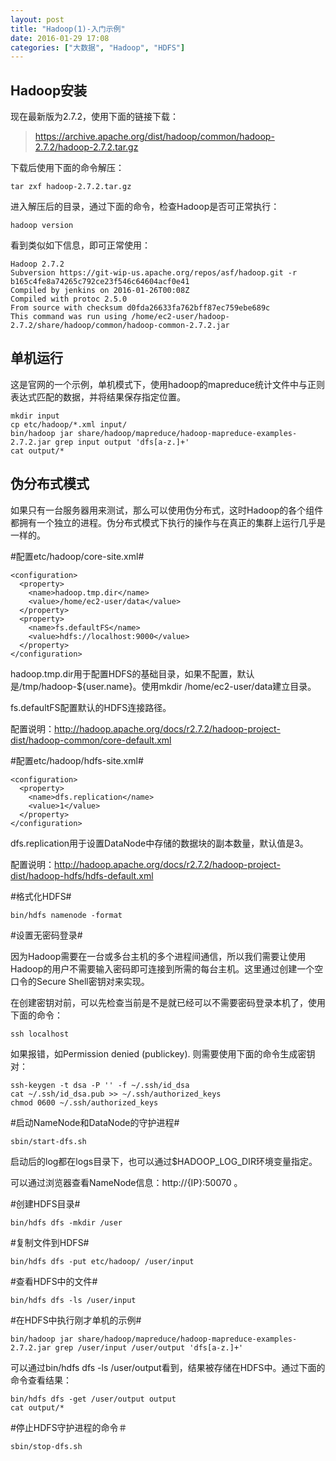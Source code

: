 ```yaml
---
layout: post
title: "Hadoop(1)-入门示例"
date: 2016-01-29 17:08
categories: ["大数据", "Hadoop", "HDFS"]
---
```


Hadoop安装
-------------------------

现在最新版为2.7.2，使用下面的链接下载：

> https://archive.apache.org/dist/hadoop/common/hadoop-2.7.2/hadoop-2.7.2.tar.gz

下载后使用下面的命令解压：

    tar zxf hadoop-2.7.2.tar.gz

进入解压后的目录，通过下面的命令，检查Hadoop是否可正常执行：

    hadoop version

看到类似如下信息，即可正常使用：

    Hadoop 2.7.2
    Subversion https://git-wip-us.apache.org/repos/asf/hadoop.git -r b165c4fe8a74265c792ce23f546c64604acf0e41
    Compiled by jenkins on 2016-01-26T00:08Z
    Compiled with protoc 2.5.0
    From source with checksum d0fda26633fa762bff87ec759ebe689c
    This command was run using /home/ec2-user/hadoop-2.7.2/share/hadoop/common/hadoop-common-2.7.2.jar

单机运行
--------------------------

这是官网的一个示例，单机模式下，使用hadoop的mapreduce统计文件中与正则表达式匹配的数据，并将结果保存指定位置。

    mkdir input
    cp etc/hadoop/*.xml input/
    bin/hadoop jar share/hadoop/mapreduce/hadoop-mapreduce-examples-2.7.2.jar grep input output 'dfs[a-z.]+'
    cat output/*

伪分布式模式
--------------------------

如果只有一台服务器用来测试，那么可以使用伪分布式，这时Hadoop的各个组件都拥有一个独立的进程。伪分布式模式下执行的操作与在真正的集群上运行几乎是一样的。

#配置etc/hadoop/core-site.xml#

    <configuration>
      <property>
        <name>hadoop.tmp.dir</name>
        <value>/home/ec2-user/data</value>
      </property>
      <property>
        <name>fs.defaultFS</name>
        <value>hdfs://localhost:9000</value>
      </property>
    </configuration>

hadoop.tmp.dir用于配置HDFS的基础目录，如果不配置，默认是/tmp/hadoop-${user.name}。使用mkdir /home/ec2-user/data建立目录。

fs.defaultFS配置默认的HDFS连接路径。

配置说明：http://hadoop.apache.org/docs/r2.7.2/hadoop-project-dist/hadoop-common/core-default.xml

#配置etc/hadoop/hdfs-site.xml#

    <configuration>
      <property>
        <name>dfs.replication</name>
        <value>1</value>
      </property>
    </configuration>

dfs.replication用于设置DataNode中存储的数据块的副本数量，默认值是3。

配置说明：http://hadoop.apache.org/docs/r2.7.2/hadoop-project-dist/hadoop-hdfs/hdfs-default.xml

#格式化HDFS#

    bin/hdfs namenode -format

#设置无密码登录#

因为Hadoop需要在一台或多台主机的多个进程间通信，所以我们需要让使用Hadoop的用户不需要输入密码即可连接到所需的每台主机。这里通过创建一个空口令的Secure Shell密钥对来实现。

在创建密钥对前，可以先检查当前是不是就已经可以不需要密码登录本机了，使用下面的命令：

    ssh localhost

如果报错，如Permission denied (publickey). 则需要使用下面的命令生成密钥对：

    ssh-keygen -t dsa -P '' -f ~/.ssh/id_dsa
    cat ~/.ssh/id_dsa.pub >> ~/.ssh/authorized_keys
    chmod 0600 ~/.ssh/authorized_keys

#启动NameNode和DataNode的守护进程#

    sbin/start-dfs.sh

启动后的log都在logs目录下，也可以通过$HADOOP_LOG_DIR环境变量指定。

可以通过浏览器查看NameNode信息：http://{IP}:50070 。

#创建HDFS目录#

    bin/hdfs dfs -mkdir /user

#复制文件到HDFS#

    bin/hdfs dfs -put etc/hadoop/ /user/input

#查看HDFS中的文件#

    bin/hdfs dfs -ls /user/input

#在HDFS中执行刚才单机的示例#

    bin/hadoop jar share/hadoop/mapreduce/hadoop-mapreduce-examples-2.7.2.jar grep /user/input /user/output 'dfs[a-z.]+'

可以通过bin/hdfs dfs -ls /user/output看到，结果被存储在HDFS中。通过下面的命令查看结果：

    bin/hdfs dfs -get /user/output output
    cat output/*

#停止HDFS守护进程的命令＃

    sbin/stop-dfs.sh

